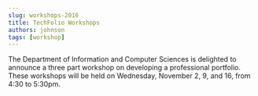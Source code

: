 ```yaml
---
slug: workshops-2016
title: TechFolio Workshops
authors: johnson
tags: [workshop]
---
```


The Department of Information and Computer Sciences is delighted to announce a three part workshop on developing a professional portfolio. These workshops will be held on Wednesday, November 2, 9, and 16, from 4:30 to 5:30pm.
